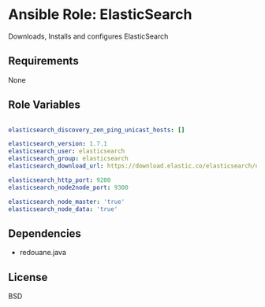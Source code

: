 Ansible Role: ElasticSearch
===========================

Downloads, Installs and configures ElasticSearch

Requirements
------------

None

Role Variables
--------------

```yaml

elasticsearch_discovery_zen_ping_unicast_hosts: []

elasticsearch_version: 1.7.1
elasticsearch_user: elasticsearch
elasticsearch_group: elasticsearch
elasticsearch_download_url: https://download.elastic.co/elasticsearch/elasticsearch

elasticsearch_http_port: 9200
elasticsearch_node2node_port: 9300

elasticsearch_node_master: 'true'
elasticsearch_node_data: 'true'

```

Dependencies
------------

- redouane.java

License
-------

BSD